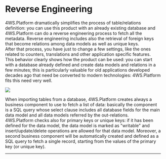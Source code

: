 # Reverse Engineering

4WS.Platform dramatically simplifies the process of table/relations definition: you can use this product with an already existing database and 4WS.Platform can do a reverse engineering process to fetch all the metadata. Reverse engineering includes also the retrieval of foreign keys that become relations among data models as well as unique keys.  
After that process, you have just to change a few settings, like the ones related to counters, translations and other application specific features.  
This behavior clearly shows how the product can be used: you can start with a database already defined and create data models and relations in a few minutes; this is particularly valuable for old applications developed decades ago that need be converted to modern technologies: 4WS.Platform fits this need very well.

![](http://4wsplatform.org/wp-content/uploads/2015/12/ReverseEngineeering-1024x589.jpg)

When importing tables from a database, 4WS.Platform creates always a business component to use to fetch a list of data: basically the component is a SQL query whose select clause includes all database fields for the main data model and all data models referred by the out-relations.  
4WS.Platform checks also for primary keys or unique keys: if it has been defined for the data model, the data model is marked as "writable" and insert/update/delete operations are allowed for that data model. Moreover, a second business component will be automatically created and defined as a SQL query to fetch a single record, starting from the values of the primary key \(or unique key\).

---



